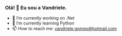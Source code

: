 ### Olá! 👋 Eu sou a Vandriele.

<!--
**Hellavn/Hellavn** is a ✨ _special_ ✨ repository because its `README.md` (this file) appears on your GitHub profile.
-->
- 🔭 I’m currently working on .Net
- 🌱 I’m currently learning Python
- 📫 How to reach me: vandriele.gomes@hotmail.com

